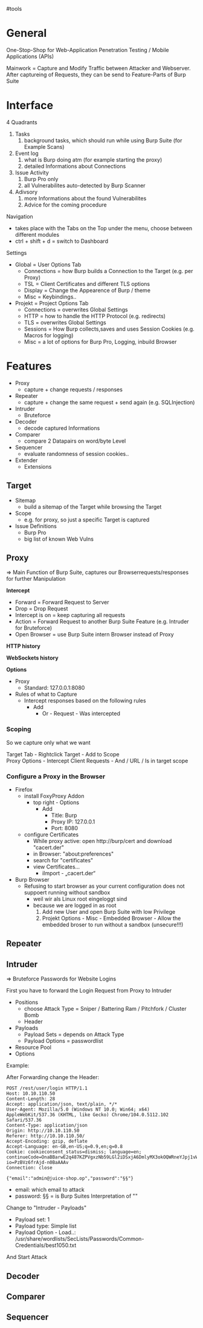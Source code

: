 #tools
# General

One-Stop-Shop for Web-Application Penetration Testing / Mobile Applications (APIs)

Mainwork = Capture and Modify Traffic between Attacker and Webserver. After captureing of Requests, they can be send to Feature-Parts of Burp Suite

# Interface

4 Quadrants

1.  Tasks
    1.  background tasks, which should run while using Burp Suite (for Example Scans)
2.  Event log
    1. what is Burp doing atm (for example starting the proxy)
    2. detailed Informations about Connections
3.  Issue Activity
    1.  Burp Pro only
    2. all Vulnerabilites auto-detected by Burp Scanner
4.  Adivsory
    1. more Informations about the found Vulnerabilites
    2. Advice for the coming procedure

Navigation

- takes place with the Tabs on the Top under the menu, choose between different modules
- ctrl + shift + d = switch to Dashboard

Settings

-   Global = User Options Tab
    -   Connections = how Burp builds a Connection to the Target (e.g. per Proxy)
    -   TSL = Client Certificates and different TLS options
    -   Display = Change the Appearence of Burp / theme
    -   Misc = Keybindings..
-   Projekt = Project Options Tab
    -   Connections = overwrites Global Settings
    -   HTTP = how to handle the HTTP Protocol (e.g. redirects)
    -   TLS = overwrites Global Settings
    -   Sessions = How Burp collects,saves and uses Session Cookies  (e.g. Macros for logging)
    -   Misc = a lot of options for Burp Pro, Logging, inbuild Browser

# Features

-   Proxy
    - capture + change requests / responses  
-   Repeater
    -  capture + change the same request + send again (e.g. SQLInjection)
-   Intruder
    -   Bruteforce
-   Decoder
    - decode captured Informations
-   Comparer
    - compare 2 Datapairs on word/byte Level
-   Sequencer
    - evaluate randomness of session cookies..
-   Extender
    -   Extensions

## Target

-   Sitemap
    - build a sitemap of the Target while browsing the Target
-   Scope
    - e.g. for proxy, so just a specific Target is captured
-   Issue Definitions
    - Burp Pro
    - big list of known Web Vulns

## Proxy

=> Main Function of Burp Suite, captures our Browserrequests/responses for further Manipulation

**Intercept**
-   Forward = Forward Request to Server
-   Drop = Drop Request
-   Intercept is on = keep capturing all requests
-   Action = Forward Request to another Burp Suite Feature (e.g. Intruder for Bruteforce)
-   Open Browser = use Burp Suite intern Browser instead of Proxy

**HTTP history**

**WebSockets history**

**Options**

-   Proxy
    -   Standard: 127.0.0.1:8080
-  Rules of what to Capture
    -  Intercept responses based on the following rules
        -  Add
            -  Or - Request - Was intercepted

### Scoping

So we capture only what we want

Target Tab - Rightclick Target - Add to Scope  
Proxy Options - Intercept Client Requests - And / URL / Is in target scope

### Configure a Proxy in the Browser

-  Firefox
    -  install FoxyProxy Addon
        -  top right - Options
            -  Add
                -  Title: Burp
                -  Proxy IP: 127.0.0.1
                -  Port: 8080
    - configure Certificates
        - While proxy active: open http://burp/cert and download "cacert.der"
        - in Browser: "about\:preferences"
        - search for "certificates"
        -  view Certificates…
            - iImport - „cacert.der“
-   Burp Browser
    -   Refusing to start browser as your current configuration does not suppoert running without sandbox
        -   weil wir als Linux root eingeloggt sind
        - because we are logged in as root
          1. Add new User and open Burp Suite with low Privilege
          2.  Projekt Options - Misc - Embedded Browser - Allow the embedded broser to run without a sandbox (unsecure!!!)


## Repeater

## Intruder

=> Bruteforce Passwords for Website Logins

First you have to forward the Login Request from Proxy to Intruder

-  Positions
    -  choose Attack Type = Sniper / Battering Ram / Pitchfork / Cluster Bomb
    -  Header
-  Payloads
    -  Payload Sets = depends on Attack Type
    -  Payload Options = passwordlist
-  Resource Pool
-  Options

Example:

After Forwarding change the Header:

```
POST /rest/user/login HTTP/1.1
Host: 10.10.110.50
Content-Length: 28
Accept: application/json, text/plain, */*
User-Agent: Mozilla/5.0 (Windows NT 10.0; Win64; x64) AppleWebKit/537.36 (KHTML, like Gecko) Chrome/104.0.5112.102 Safari/537.36
Content-Type: application/json
Origin: http://10.10.110.50
Referer: http://10.10.110.50/
Accept-Encoding: gzip, deflate
Accept-Language: en-GB,en-US;q=0.9,en;q=0.8
Cookie: cookieconsent_status=dismiss; language=en; continueCode=OnaBBarwE2q487KZPVgxzNb59LGl2iDSxjA6DmlyMX3okOQWRneYJpj1vWpK; io=PzBVz6frAjd-n0BaAAAv
Connection: close

{"email":"admin@juice-shop.op","password":"§§"}
```

-   email: which email to attack
-   password: §§ = is Burp Suites Interpretation of ""


Change to "Intruder - Payloads"

-   Payload set: 1
-   Payload type: Simple list
-   Payload Option - Load..: /usr/share/wordlists/SecLists/Passwords/Common-Credentials/best1050.txt

 And Start Attack

## Decoder

## Comparer

## Sequencer